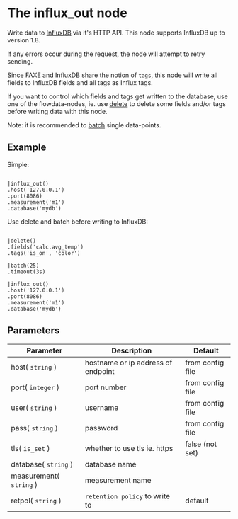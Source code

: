 The influx_out node
=====================

Write data to [InfluxDB](https://docs.influxdata.com/influxdb/v1.8/) via it's HTTP API.
This node supports InfluxDB up to version 1.8.
 
If any errors occur during the request, the node will attempt to retry sending.

Since FAXE and InfluxDB share the notion of `tags`, this node will write all fields to InfluxDB fields and all tags as
Influx tags.

If you want to control which fields and tags get written to the database, use one of the flowdata-nodes,
ie. use [delete](../flowdata/delete.md) to
delete some fields and/or tags before writing data with this node.


Note: it is recommended to [batch](../flowdata/batch.md) single data-points.

Example
-------

Simple:
```dfs   

|influx_out()
.host('127.0.0.1')
.port(8086)
.measurement('m1')
.database('mydb') 

```


Use delete and batch before writing to InfluxDB:
```dfs 

|delete()
.fields('calc.avg_temp')
.tags('is_on', 'color')

|batch(25)
.timeout(3s)

|influx_out()
.host('127.0.0.1')
.port(8086)
.measurement('m1')
.database('mydb') 

```


Parameters
----------

Parameter     | Description | Default 
--------------|-------------|--------- 
host( `string` )| hostname or ip address of endpoint | from config file
port( `integer` )|port number| from config file
user( `string` )| username| from config file
pass( `string` )|password| from config file
tls( `is_set` ) | whether to use tls ie. https | false (not set)
database( `string` )| database name |  
measurement( `string` )| measurement name |
retpol( `string` ) | `retention policy` to write to | default
 
